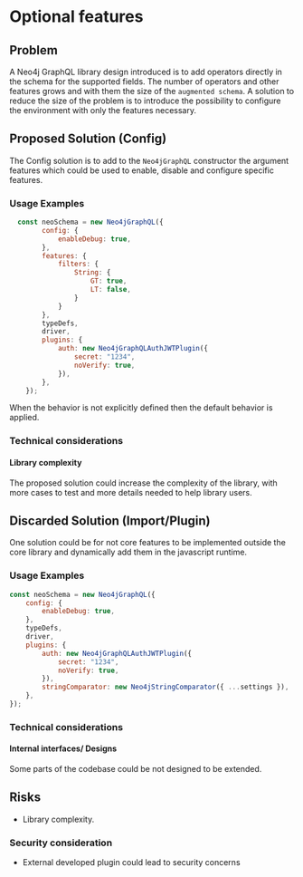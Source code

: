 # Optional features

## Problem

A Neo4j GraphQL library design introduced is to add operators directly in the schema for the supported fields.
The number of operators and other features grows and with them the size of the `augmented schema`.
A solution to reduce the size of the problem is to introduce the possibility to configure the environment with only the features necessary.

## Proposed Solution (Config)

The Config solution is to add to the `Neo4jGraphQL` constructor the argument features which could be used to enable, disable and configure specific features.

### Usage Examples

```javascript
  const neoSchema = new Neo4jGraphQL({
        config: {
            enableDebug: true,
        },
        features: {
            filters: {
                String: {
                    GT: true,
                    LT: false,
                }
            }
        },
        typeDefs,
        driver,
        plugins: {
            auth: new Neo4jGraphQLAuthJWTPlugin({
                secret: "1234",
                noVerify: true,
            }),
        },
    });
```

When the behavior is not explicitly defined then the default behavior is applied.

### Technical considerations

#### Library complexity

The proposed solution could increase the complexity of the library, with more cases to test and more details needed to help library users.

## Discarded Solution (Import/Plugin)

One solution could be for not core features to be implemented outside the core library and dynamically add them in the javascript runtime.

### Usage Examples

```javascript
const neoSchema = new Neo4jGraphQL({
    config: {
        enableDebug: true,
    },
    typeDefs,
    driver,
    plugins: {
        auth: new Neo4jGraphQLAuthJWTPlugin({
            secret: "1234",
            noVerify: true,
        }),
        stringComparator: new Neo4jStringComparator({ ...settings }),
    },
});
```

### Technical considerations

#### Internal interfaces/ Designs

Some parts of the codebase could be not designed to be extended.

## Risks

-   Library complexity.

### Security consideration

-   External developed plugin could lead to security concerns
